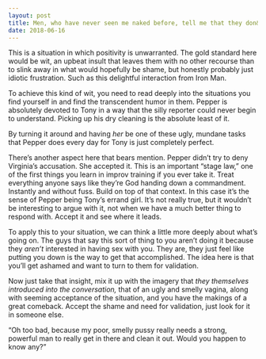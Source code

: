 ```yaml
---
layout: post
title: Men, who have never seen me naked before, tell me that they don&#39;t want to date me because I have an ugly and smelly vagina. How can I be confident, and react positively to that?
date: 2018-06-16
---
```


<p>This is a situation in which positivity is unwarranted. The gold standard here would be wit, an upbeat insult that leaves them with no other recourse than to slink away in what would hopefully be shame, but honestly probably just idiotic frustration. Such as this delightful interaction from Iron Man.</p><div class="ui_qtext_embed thumbnail" data-video-provider="youtube" data-embed="<iframe width=&quot;100%&quot; height=&quot;100%&quot; src=&quot;https://www.youtube.com/embed/TH6UmFRJoQk?wmode=opaque&amp;amp;autoplay=1&amp;amp;autohide=1&amp;amp;iv_load_policy=3&amp;amp;enablejsapi=1&quot; frameborder=&quot;0&quot; allow=&quot;autoplay; encrypted-media&quot; allowfullscreen></iframe>" data-yt-id="TH6UmFRJoQk" data-interactive="true" style="background-image: url('https://img.youtube.com/vi/TH6UmFRJoQk/0.jpg');"></div><p>To achieve this kind of wit, you need to read deeply into the situations you find yourself in and find the transcendent humor in them. Pepper is absolutely devoted to Tony in a way that the silly reporter could never begin to understand. Picking up his dry cleaning is the absolute least of it.</p><p>By turning it around and having <i>her</i> be one of these ugly, mundane tasks that Pepper does every day for Tony is just completely perfect.</p><p>There’s another aspect here that bears mention. Pepper didn’t try to deny Virginia’s accusation. She accepted it. This is an important “stage law,” one of the first things you learn in improv training if you ever take it. Treat everything anyone says like they’re God handing down a commandment. Instantly and without fuss. Build on top of that context. In this case it’s the sense of Pepper being Tony’s errand girl. It’s not really true, but it wouldn’t be interesting to argue with it, not when we have a much better thing to respond with. Accept it and see where it leads.</p><p>To apply this to your situation, we can think a little more deeply about what’s going on. The guys that say this sort of thing to you aren’t doing it because they <i>aren’t</i> interested in having sex with you. They are, they just feel like putting you down is the way to get that accomplished. The idea here is that you’ll get ashamed and want to turn to them for validation.</p><p>Now just take that insight, mix it up with the imagery that <i>they themselves introduced into the conversation,</i> that of an ugly and smelly vagina, along with seeming acceptance of the situation, and you have the makings of a great comeback. Accept the shame and need for validation, just look for it in someone else.</p><p>“Oh too bad, because my poor, smelly pussy really needs a strong, powerful man to really get in there and clean it out. Would you happen to know any?”</p>
